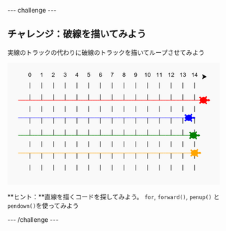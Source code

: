 \--- challenge \---

## チャレンジ：破線を描いてみよう

実線のトラックの代わりに破線のトラックを描いてループさせてみよう

![スクリーンショット](images/race-finished.png)

**ヒント：**直線を描くコードを探してみよう。 `for`, `forward()`, `penup()` と`pendown()`を使ってみよう

\--- /challenge \---